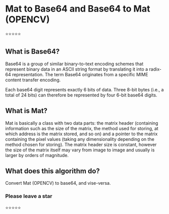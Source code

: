 # Mat to Base64 and Base64 to Mat (OPENCV)

:star::star::star::star::star: 

## What is Base64?

Base64 is a group of similar binary-to-text encoding schemes that represent binary data in an ASCII string format by translating it into a radix-64 representation. The term Base64 originates from a specific MIME content transfer encoding.

Each base64 digit represents exactly 6 bits of data. Three 8-bit bytes (i.e., a total of 24 bits) can therefore be represented by four 6-bit base64 digits.

## What is Mat?

Mat is basically a class with two data parts: the matrix header (containing information such as the size of the matrix, the method used for storing, at which address is the matrix stored, and so on) and a pointer to the matrix containing the pixel values (taking any dimensionality depending on the method chosen for storing). The matrix header size is constant, however the size of the matrix itself may vary from image to image and usually is larger by orders of magnitude.

## What does this algorithm do?

Convert Mat (OPENCV) to base64, and vise-versa.

### Please leave a star 
:star::star::star::star::star:
